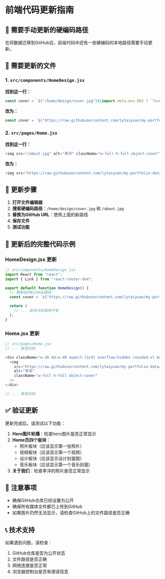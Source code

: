 # 前端代码更新指南

## 🎯 需要手动更新的硬编码路径

在将数据迁移到GitHub后，前端代码中还有一些硬编码的本地路径需要手动更新。

## 📁 需要更新的文件

### 1. `src/components/HomeDesign.jsx`

**找到这一行：**
```javascript
const cover = `${"/home/design/cover.jpg"}${import.meta.env.DEV ? `?v=${Date.now()}` : ""}`;
```

**改为：**
```javascript
const cover = `${"https://raw.githubusercontent.com/lytaiyuan/my-portfolio-data/main/home/design/cover.jpg"}${import.meta.env.DEV ? `?v=${Date.now()}` : ""}`;
```

### 2. `src/pages/Home.jsx`

**找到这一行：**
```javascript
<img src="/about.jpg" alt="李洋" className="w-full h-full object-cover" />
```

**改为：**
```javascript
<img src="https://raw.githubusercontent.com/lytaiyuan/my-portfolio-data/main/about.jpg" alt="李洋" className="w-full h-full object-cover" />
```

## 🔧 更新步骤

1. **打开文件编辑器**
2. **搜索硬编码路径**：`/home/design/cover.jpg` 和 `/about.jpg`
3. **替换为GitHub URL**：使用上面的新路径
4. **保存文件**
5. **测试功能**

## 📝 更新后的完整代码示例

### HomeDesign.jsx 更新
```javascript
// src/components/HomeDesign.jsx
import React from "react";
import { Link } from "react-router-dom";

export default function HomeDesign() {
  // 更新后的GitHub路径
  const cover = `${"https://raw.githubusercontent.com/lytaiyuan/my-portfolio-data/main/home/design/cover.jpg"}${import.meta.env.DEV ? `?v=${Date.now()}` : ""}`;

  return (
    // ... 其余代码保持不变
  );
}
```

### Home.jsx 更新
```javascript
// src/pages/Home.jsx
// ... 其他代码

<div className="w-36 md:w-40 aspect-[3/4] overflow-hidden rounded-xl border border-neutral-800 bg-neutral-900">
  <img 
    src="https://raw.githubusercontent.com/lytaiyuan/my-portfolio-data/main/about.jpg" 
    alt="李洋" 
    className="w-full h-full object-cover" 
  />
</div>

// ... 其他代码
```

## ✅ 验证更新

更新完成后，请测试以下功能：

1. **Hero图片轮播**：检查hero图片是否正常显示
2. **Home页四个板块**：
   - 照片板块（应该显示第一张照片）
   - 视频板块（应该显示第一个视频）
   - 设计板块（应该显示设计封面图）
   - 音乐板块（应该显示第一个音乐封面）
3. **关于我们**：检查李洋的照片是否正常显示

## 🚨 注意事项

- 确保GitHub仓库已经设置为公开
- 确保所有媒体文件都已上传到GitHub
- 如果图片仍然无法显示，请检查GitHub上的文件路径是否正确

## 📞 技术支持

如果遇到问题，请检查：
1. GitHub仓库是否为公开状态
2. 文件路径是否正确
3. 网络连接是否正常
4. 浏览器控制台是否有错误信息
